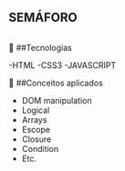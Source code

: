 ## SEMÁFORO 

<img id="image" src="../assets/turn-of.png" alt="">

🚀 ##Tecnologias

-HTML
-CSS3
-JAVASCRIPT 

🚀 ##Conceitos aplicados 
- DOM manipulation
- Logical
- Arrays
- Escope
- Closure
- Condition
- Etc.
